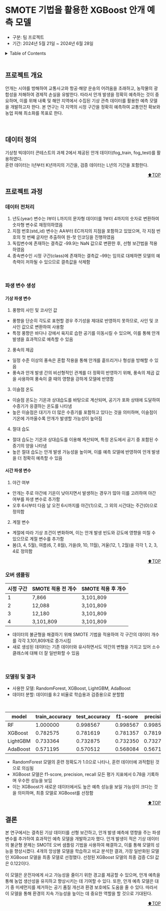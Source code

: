<a name="top"></a>
  
# SMOTE 기법을 활용한 XGBoost 안개 예측 모델
- 구분: 팀 프로젝트
- 기간: 2024년 5월 21일 ~ 2024년 6월 28일

<details>
  <summary>Table of Contents</summary>
  
  1. [프로젝트 개요](#프로젝트-개요)
  2. [데이터 정의](#데이터-정의)
  3. [프로젝트 과정](#프로젝트-과정)
      + [데이터 전처리](#데이터-전처리)
      + [파생 변수 생성](#파생-변수-생성)
      + [오버 샘플링](#오버-샘플링)
      + [모델링 및 결과](#모델링-및-결과)
  5. [결론](#결론)

</details>
<br>

## 프로젝트 개요
안개는 시야를 방해하여 교통사고와 항공·해양 운송의 어려움을 초래하고, 농작물의 광합성을 저해하여 경제적 손실을 유발한다. 
따라서 안개 발생을 정확히 예측하는 것이 중요하며, 이를 위해 내륙 및 해안 지역에서 수집된 기상 관측 데이터를 활용한 예측 모델을 개발하고자 한다. 
본 연구는 각 지역의 시정 구간을 정확히 예측하여 교통안전 확보와 농업 피해 최소화를 목표로 한다.

<br>

## 데이터 정의
기상청 빅데이터 콘테스트의 과제 2에서 제공된 안개 데이터(fog_train, fog_test)를 활용하였다.<br> 
훈련 데이터는 I년부터 K년까지의 기간을, 검증 데이터는 L년의 기간을 포함한다.

<p align="right"><a href="#top">⬆️TOP</a></p>

## 프로젝트 과정
### 데이터 전처리
1. 년도(year) 변수는 I부터 L까지의 문자형 데이터를 1부터 4까지의 숫자로 변환하여 숫자형 변수로 재정의하였음
2. 지점 번호(std_id) 변수는 AA부터 EC까지의 지점을 포함하고 있었으며, 각 지점 번호의 첫 번째 글자만 추출하여 원-핫 인코딩을 진행하였음
3. 독립변수에 존재하는 결측값 -99.9는 NaN 값으로 변환한 후, 선형 보간법을 적용하였음
4. 종속변수인 시정 구간(class)에 존재하는 결측값 –99는 임의로 대체하면 모델의 예측력이 저하될 수 있으므로 결측값을 삭제함

<br>

### 파생 변수 생성
#### 기상 파생 변수
1. 풍향의 사인 및 코사인 값
- 풍향을 단순히 각도로 표현할 경우 주기성을 제대로 반영하지 못하므로, 사인 및 코사인 값으로 변환하여 사용함
- 특정 풍향은 바다나 강에서 육지로 습한 공기를 이동시킬 수 있으며, 이를 통해 안개 발생을 효과적으로 예측할 수 있음

2. 풍속의 제곱
- 일정 수준 이상의 풍속은 혼합 작용을 통해 안개를 흩뜨리거나 형성을 방해할 수 있음
- 풍속과 안개 발생 간의 비선형적인 관계를 더 정확히 반영하기 위해, 풍속의 제곱 값을 사용하여 풍속이 클 때의 영향을 강하게 모델에 반영함

3. 이슬점 온도
- 이슬점 온도는 기온과 상대습도를 바탕으로 계산되며, 공기가 포화 상태에 도달하여 수증기가 응결하는 온도를 나타냄
- 높은 이슬점은 대기가 더 많은 수증기를 포함하고 있다는 것을 의미하며, 이슬점이 기온에 가까울수록 안개가 발생할 가능성이 높아짐

4. 절대 습도
- 절대 습도는 기온과 상대습도를 이용해 계산되며, 특정 온도에서 공기 중 포함된 수증기의 양을 나타냄
- 높은 절대 습도는 안개 발생 가능성을 높이며, 이를 예측 모델에 반영하여 안개 발생을 더 정확히 예측할 수 있음

#### 시간 파생 변수
1. 야간 여부
- 안개는 주로 야간에 기온이 낮아지면서 발생하는 경우가 많아 이를 고려하여 야간 여부를 파생 변수로 추가함
- 오후 6시부터 다음 날 오전 6시까지를 야간(1)으로, 그 외의 시간대는 주간(0)으로 정의함

2. 계절 변수
- 계절에 따라 기상 조건이 변화하며, 이는 안개 발생 빈도와 강도에 영향을 미칠 수 있으므로 계절 변수를 추가함
- 봄(3, 4, 5월), 여름(6, 7, 8월), 가을(9, 10, 11월), 겨울(12, 1, 2월)을 각각 1, 2, 3, 4로 정의함

<p align="right"><a href="#top">⬆️TOP</a></p>

### 오버 샘플링

| 시정 구간 | SMOTE 적용 전 개수 | SMOTE 적용 후 개수 |
| ------ | ------ | ------ |
| 1 | 7,866 | 3,101,809 |
| 2 | 12,088 | 3,101,809 |
| 3 | 12,180 | 3,101,809 |
| 4 | 3,101,809 | 3,101,809 |

- 데이터의 불균형을 해결하기 위해 SMOTE 기법을 적용하여 각 구간의 데이터 개수를 각각 3,101,809개로 증가시킴
- 새로 생성된 데이터는 기존 데이터와 유사하면서도 약간의 변형을 가지고 있어 소수 클래스에 대해 더 잘 일반화할 수 있음

<br>

### 모델링 및 결과
- 사용한 모델: RandomForest, XGBoost, LightGBM, AdaBoost
- 데이터 분할: 데이터를 8:2 비율로 학습용과 검증용으로 분할함

<br>

| model | train_accuracy | test_accuracy | f1-score | precision | recall | auc | csi |
| ------ | ------ | ------ | ------ | ------ | ------ | ------ | ------ |
| RF | 1.000000 | 0.998567 | 0.998567 | 0.998567 | 0.998567 | 0.999988 | 0.998092 |
| XGBoost | 0.782575 | 0.781619 | 0.781357 | 0.781987 | 0.781619 | 0.941890 | 0.711473 |
| LightGBM | 0.733364 | 0.732875 | 0.732350 | 0.732764 | 0.732875 | 0.918170 | 0.648459 |
| AdaBoost | 0.571195 | 0.570512 | 0.568084 | 0.567130 | 0.570512 | 0.779857 | 0.453610 |

- RandomForest 모델의 훈련 정확도가 1.0으로 나타나, 훈련 데이터에 과적합된 것으로 의심됨
- XGBoost 모델은 f1-score, precision, recall 모든 평가 지표에서 0.78을 기록하며 우수한 성능을 보임
- 이는 XGBoost가 새로운 데이터에서도 높은 예측 성능을 보일 가능성이 크다는 것을 의미하며, 최종 모델로 XGBoost를 선정함



<p align="right"><a href="#top">⬆️TOP</a></p>

## 결론
본 연구에서는 결측된 기상 데이터를 선형 보간하고, 안개 발생 예측에 영향을 주는 파생 변수를 추가하여 효과적인 예측 모델을 개발하고자 했다. 
안개 발생이 적은 기상 데이터의 불균형 문제는 SMOTE 오버 샘플링 기법을 사용하여 해결하고, 이를 통해 모델의 성능을 향상시켰다. 
4개의 앙상블 모델을 학습하고 비교 분석한 결과, 가장 일반화된 모델인 XGBoost 모델을 최종 모델로 선정했다. 선정된 XGBoost 모델의 최종 검증 CSI 값은 0.122이다.
<br><br>
이 모델은 운전자에게 사고 가능성을 줄이기 위한 경고를 제공할 수 있으며, 안개 예측을 통해 농업 생산성을 유지하고 향상시키는 데 기여할 수 있다. 
또한, 안개 예측 모델은 대기 중 미세먼지를 제거하는 공기 품질 개선과 환경 보호에도 도움을 줄 수 있다. 
따라서 이 모델을 통해 환경의 지속 가능성을 높이는 데 중요한 역할을 할 것으로 기대된다.

<p align="right"><a href="#top">⬆️TOP</a></p>
